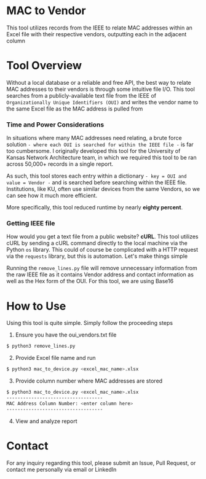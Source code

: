 # MAC to Vendor
This tool utilizes records from the IEEE to relate MAC addresses within
an Excel file with their respective vendors, outputting each in the adjacent
column

# Tool Overview
Without a local database or a reliable and free API, the best way to relate
MAC addresses to their vendors is through some intuitive file I/O. This tool
searches from a publicly-available text file from the IEEE of `Organizationally
Unique Identifiers (OUI)` and writes the vendor name to the same Excel
file as the MAC address is pulled from

### Time and Power Considerations
In situations where many MAC addresses need relating, a brute force solution `-
where each OUI is searched for within the IEEE file -` is far too cumbersome. I
originally developed this tool for the University of Kansas Network Architecture
team, in which we required this tool to be ran across 50,000+ records in a
single report.

As such, this tool stores each entry within a dictionary `- key = OUI and
value = Vendor -` and is searched before searching within the IEEE file.
Institutions, like KU, often use similar devices from the same Vendors, so we
can see how it much more efficient.

More specifically, this tool reduced runtime by nearly **eighty percent**.

### Getting IEEE file
How would you get a text file from a public website? **cURL**. This tool utilizes
cURL by sending a cURL command directly to the local machine via the Python `os`
library. This could of course be complicated with a HTTP request via the `requests`
library, but this is automation. Let's make things simple

Running the `remove_lines.py` file will remove unnecessary information from the
raw IEEE file as it contains Vendor address and contact information as well as
the Hex form of the OUI. For this tool, we are using Base16

# How to Use
Using this tool is quite simple. Simply follow the proceeding steps

1. Ensure you have the oui_vendors.txt file
```sh
$ python3 remove_lines.py
```
2. Provide Excel file name and run
```sh
$ python3 mac_to_device.py <excel_mac_name>.xlsx
```
3. Provide column number where MAC addresses are stored
```sh
$ python3 mac_to_device.py <excel_mac_name>.xlsx
-----------------------------------
MAC Address Column Number: <enter column here>
-----------------------------------
```
4. View and analyze report

# Contact
For any inquiry regarding this tool, please submit an Issue, Pull Request, or
contact me personally via email or LinkedIn
